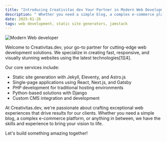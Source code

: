 ```yaml
---
title: "Introducing Creativitas dev Your Partner in Modern Web Development"
description: " Whether you need a simple blog, a complex e-commerce platform, or anything in between, we have the skills and experience to bring your vision to life."
date: 2025-01-26
tags: web development, static site generators, jamstack
---
```

![Modern Web developer](https://axcora.my.id/markdown/v2/demo/media/eafc4f9826f24339b970b7a0f72e9f6f.webp)

Welcome to Creativitas.dev, your go-to partner for cutting-edge web development solutions. We specialize in creating fast, responsive, and visually stunning websites using the latest technologies[1][4].

Our core services include:

- Static site generation with Jekyll, Eleventy, and Astro.js
- Single-page applications using React, Next.js, and Gatsby
- PHP development for traditional hosting environments
- Python-based solutions with Django
- Custom CMS integration and development

At Creativitas.dev, we're passionate about crafting exceptional web experiences that drive results for our clients. Whether you need a simple blog, a complex e-commerce platform, or anything in between, we have the skills and experience to bring your vision to life.

Let's build something amazing together!